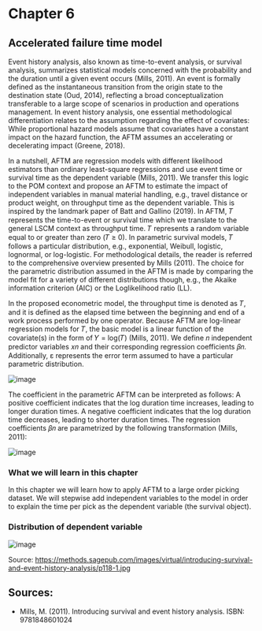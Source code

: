 # Chapter 6
## Accelerated failure time model

Event history analysis, also known as time-to-event analysis, or survival analysis, summarizes statistical models concerned with the probability and the duration until a given event occurs (Mills, 2011). An event is formally defined as the instantaneous transition from the origin state to the destination state (Oud, 2014), reflecting a broad conceptualization transferable to a large scope of scenarios in production and operations management. In event history analysis, one essential methodological differentiation relates to the assumption regarding the effect of covariates: While proportional hazard models assume that covariates have a constant impact on the hazard function, the AFTM assumes an accelerating or decelerating impact (Greene, 2018). 

In a nutshell, AFTM are regression models with different likelihood estimators than ordinary least-square regressions and use event time or survival time as the dependent variable (Mills, 2011). We transfer this logic to the POM context and propose an AFTM to estimate the impact of independent variables in manual material handling, e.g., travel distance or product weight, on throughput time as the dependent variable. This is inspired by the landmark paper of Batt and Gallino (2019). In AFTM, 𝑇 represents the time-to-event or survival time which we translate to the general LSCM context as throughput time. 𝑇 represents a random variable equal to or greater than zero (𝑇 ≥ 0). In parametric survival models, 𝑇 follows a particular distribution, e.g., exponential, Weibull, logistic, lognormal, or log-logistic. For methodological details, the reader is referred to the comprehensive overview presented by Mills (2011). The choice for the parametric distribution assumed in the AFTM is made by comparing the model fit for a variety of different distributions though, e.g., the Akaike information criterion (AIC) or the Loglikelihood ratio (LL).

In the proposed econometric model, the throughput time is denoted as 𝑇, and it is defined as the elapsed time between the beginning and end of a work process performed by one operator. Because AFTM are log-linear regression models for 𝑇, the basic model is a linear function of the covariate(s) in the form of 𝑌 = log(𝑇) (Mills, 2011). We define 𝑛 independent predictor variables 𝑥𝑛 and their corresponding regression coefficients 𝛽𝑛. Additionally, ε represents the error term assumed to have a particular parametric distribution.

![image](https://user-images.githubusercontent.com/102478331/160792364-bdc89611-7956-45a4-98c2-706477453cbc.png)

The coefficient in the parametric AFTM can be interpreted as follows: A positive coefficient indicates that the log duration time increases, leading to longer duration
times. A negative coefficient indicates that the log duration time decreases, leading to shorter duration times. The regression coefficients 𝛽𝑛 are parametrized by the following transformation (Mills, 2011):

![image](https://user-images.githubusercontent.com/102478331/160792418-e03da2f3-f2ec-41cf-b95a-5acffca498db.png)

### What we will learn in this chapter

In this chapter we will learn how to apply AFTM to a large order picking dataset. We will stepwise add independent variables to the model in order to explain the time per pick as the dependent variable (the survival object).

### Distribution of dependent variable
![image](https://user-images.githubusercontent.com/102478331/160793098-6e3c0564-41fb-40bc-afe2-54a0f369e56c.png)

Source: https://methods.sagepub.com/images/virtual/introducing-survival-and-event-history-analysis/p118-1.jpg

## Sources:
- Mills, M. (2011). Introducing survival and event history analysis. ISBN: 9781848601024
